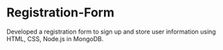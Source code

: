 # Registration-Form
Developed a registration form to sign up and store user information using HTML, CSS, Node.js in MongoDB.
